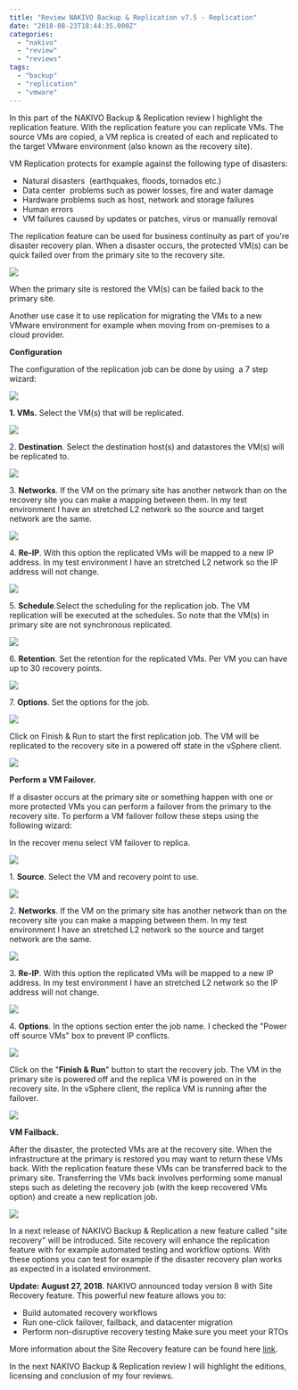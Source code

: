 ```yaml
---
title: "Review NAKIVO Backup & Replication v7.5 - Replication"
date: "2018-08-23T18:44:35.000Z"
categories: 
  - "nakivo"
  - "review"
  - "reviews"
tags: 
  - "backup"
  - "replication"
  - "vmware"
---
```


In this part of the NAKIVO Backup & Replication review I highlight the replication feature. With the replication feature you can replicate VMs. The source VMs are copied, a VM replica is created of each and replicated to the target VMware environment (also known as the recovery site).

VM Replication protects for example against the following type of disasters:

- Natural disasters  (earthquakes, floods, tornados etc.)
- Data center  problems such as power losses, fire and water damage
- Hardware problems such as host, network and storage failures
- Human errors
- VM failures caused by updates or patches, virus or manually removal

The replication feature can be used for business continuity as part of you're disaster recovery plan. When a disaster occurs, the protected VM(s) can be quick failed over from the primary site to the recovery site.

[![](images/Tekening1-300x139.jpg)](https://www.ivobeerens.nl/wp-content/uploads/2018/08/Tekening1.jpg)

When the primary site is restored the VM(s) can be failed back to the primary site.

Another use case it to use replication for migrating the VMs to a new VMware environment for example when moving from on-premises to a cloud provider.

**Configuration**

The configuration of the replication job can be done by using  a 7 step wizard:

[![](images/1-10-300x255.png)](https://www.ivobeerens.nl/wp-content/uploads/2018/08/1-10.png)

**1\. VMs.** Select the VM(s) that will be replicated.

[![](images/2-10-300x185.png)](https://www.ivobeerens.nl/wp-content/uploads/2018/08/2-10.png)

2\. **Destination**. Select the destination host(s) and datastores the VM(s) will be replicated to.

[![](images/3-5-300x182.png)](https://www.ivobeerens.nl/wp-content/uploads/2018/08/3-5.png)

3\. **Networks**. If the VM on the primary site has another network than on the recovery site you can make a mapping between them. In my test environment I have an stretched L2 network so the source and target network are the same.

[![](images/4-4-300x184.png)](https://www.ivobeerens.nl/wp-content/uploads/2018/08/4-4.png)

4\. **Re-IP**. With this option the replicated VMs will be mapped to a new IP address. In my test environment I have an stretched L2 network so the IP address will not change.

[![](images/5-1-300x172.png)](https://www.ivobeerens.nl/wp-content/uploads/2018/08/5-1.png)

5\. **Schedule**.Select the scheduling for the replication job. The VM replication will be executed at the schedules. So note that the VM(s) in primary site are not synchronous replicated.

[![](images/6-2-300x183.png)](https://www.ivobeerens.nl/wp-content/uploads/2018/08/6-2.png)

6\. **Retention**. Set the retention for the replicated VMs. Per VM you can have up to 30 recovery points.

[![](images/7-2-300x183.png)](https://www.ivobeerens.nl/wp-content/uploads/2018/08/7-2.png)

7\. **Options**. Set the options for the job.

[![](images/8-2-300x203.png)](https://www.ivobeerens.nl/wp-content/uploads/2018/08/8-2.png)

Click on Finish & Run to start the first replication job. The VM will be replicated to the recovery site in a powered off state in the vSphere client.

[![](images/7-3-300x102.png)](https://www.ivobeerens.nl/wp-content/uploads/2018/08/7-3.png)

**Perform a VM Failover.**

If a disaster occurs at the primary site or something happen with one or more protected VMs you can perform a failover from the primary to the recovery site. To perform a VM failover follow these steps using the following wizard:

In the recover menu select VM failover to replica.

[![](images/1-11-256x300.png)](https://www.ivobeerens.nl/wp-content/uploads/2018/08/1-11.png)

1\. **Source**. Select the VM and recovery point to use.

[![](images/2-12-270x300.png)](https://www.ivobeerens.nl/wp-content/uploads/2018/08/2-12.png)

2\. **Networks**. If the VM on the primary site has another network than on the recovery site you can make a mapping between them. In my test environment I have an stretched L2 network so the source and target network are the same.

[![](images/2-11-270x300.png)](https://www.ivobeerens.nl/wp-content/uploads/2018/08/2-11.png)

3\. **Re-IP**. With this option the replicated VMs will be mapped to a new IP address. In my test environment I have an stretched L2 network so the IP address will not change.

[![](images/4-6-268x300.png)](https://www.ivobeerens.nl/wp-content/uploads/2018/08/4-6.png)

4\. **Options**. In the options section enter the job name. I checked the "Power off source VMs" box to prevent IP conflicts.

[![](images/5-2-267x300.png)](https://www.ivobeerens.nl/wp-content/uploads/2018/08/5-2.png)

Click on the "**Finish & Run**" button to start the recovery job. The VM in the primary site is powered off and the replica VM is powered on in the recovery site. In the vSphere client, the replica VM is running after the failover.

[![](images/6-3-300x123.jpg)](https://www.ivobeerens.nl/wp-content/uploads/2018/08/6-3.jpg)

**VM Failback.**

After the disaster, the protected VMs are at the recovery site. When the infrastructure at the primary is restored you may want to return these VMs back. With the replication feature these VMs can be transferred back to the primary site. Transferring the VMs back involves performing some manual steps such as deleting the recovery job (with the keep recovered VMs option) and create a new replication job.

[![](images/failback-300x139.jpg)](https://www.ivobeerens.nl/wp-content/uploads/2018/08/failback.jpg)

In a next release of NAKIVO Backup & Replication a new feature called "site recovery" will be introduced. Site recovery will enhance the replication feature with for example automated testing and workflow options. With these options you can test for example if the disaster recovery plan works as expected in a isolated environment.

**Update: August 27, 2018**. NAKIVO announced today version 8 with Site Recovery feature. This powerful new feature allows you to:

- Build automated recovery workflows
- Run one-click failover, failback, and datacenter migration
- Perform non-disruptive recovery testing Make sure you meet your RTOs

More information about the Site Recovery feature can be found here [link](https://www.nakivo.com/vm-disaster-recovery/).

In the next NAKIVO Backup & Replication review I will highlight the editions, licensing and conclusion of my four reviews.
